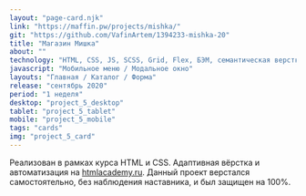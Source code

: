 ```yaml
---
layout: "page-card.njk"
link: "https://maffin.pw/projects/mishka/"
git: "https://github.com/VafinArtem/1394233-mishka-20"
title: "Магазин Мишка"
about: ""
technology: "HTML, CSS, JS, SCSS, Grid, Flex, БЭМ, семантическая верстка, адаптивная верстка (Mobile, tablet, desktop), резиновая mobile и tablet версия, сборщик Gulp."
javascript: "Мобильное меню / Модальное окно"
layouts: "Главная / Каталог / Форма"
release: "сентябрь 2020"
period: "1 неделя"
desktop: "project_5_desktop"
tablet: "project_5_tablet"
mobile: "project_5_mobile"
tags: "cards"
img: "project_5_card"
---
```


Реализован в рамках курса HTML и CSS. Адаптивная вёрстка и автоматизация на [htmlacademy.ru](https://htmlacademy.ru). Данный проект верстался самостоятельно, без наблюдения наставника, и был защищен на 100%.
